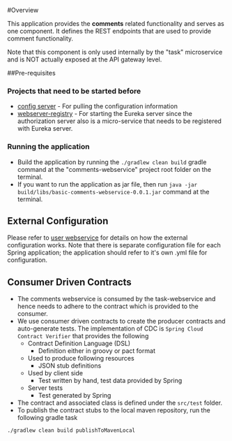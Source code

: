 #Overview

This application provides the **comments** related functionality and serves as one component. It defines the REST endpoints that are used to provide comment functionality.

Note that this component is only used internally by the "task" microservice and is NOT actually exposed at the API gateway level.

##Pre-requisites

### Projects that need to be started before
* [config server](/../../blob/master/config-server/README.md) - For pulling the configuration information
* [webserver-registry](/../../blob/master/webservice-registry/README.md) - For starting the Eureka server since the authorization server also is a micro-service that needs to be registered with Eureka server.    

### Running the application
* Build the application by running the `./gradlew clean build` gradle command at the "comments-webservice" project root folder	on the terminal.
* If you want to run the application as jar file, then run `java -jar build/libs/basic-comments-webservice-0.0.1.jar` command at the terminal.

## External Configuration
Please refer to [user webservice](/../../blob/master/user-webservice/README.md) for details on how the external configuration works. Note that there is separate configuration file for each Spring application; the application should refer to it's own .yml file for configuration.

## Consumer Driven Contracts
* The comments webservice is consumed by the task-webservice and hence needs to adhere to the contract which is provided to the consumer.
* We use consumer driven contracts to create the producer contracts and auto-generate tests. The implementation of CDC is `Spring Cloud Contract Verifier` that provides the following
  * Contract Definition Language (DSL)
    * Definition either in groovy or pact format
  * Used to produce following resources
    * JSON stub definitions
  * Used by client side
    * Test written by hand, test data provided by Spring
  * Server tests
    * Test generated by Spring
 * The contract and associated class is defined under the `src/test` folder.
 * To publish the contract stubs to the local maven repository, run the following gradle task
 ```
 ./gradlew clean build publishToMavenLocal
 ```

